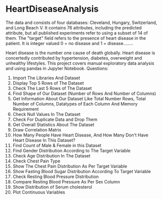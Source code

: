 # HeartDiseaseAnalysis
The data and consists of four databases: Cleveland, Hungary, Switzerland, and Long Beach V. It contains 76 attributes, including the predicted attribute, but all published experiments refer to using a subset of 14 of them. The "target" field refers to the presence of heart disease in the patient. It is integer valued 0 = no disease and 1 = disease........


Heart disease is the number one cause of death globally. Heart disease is concertedly contributed by hypertension, diabetes, overweight and unhealthy lifestyles.
This project covers manual exploratory data analysis and using pandas in Jupyter Notebook. 
Questions:
1. Import The Libraries And Dataset
2. Display Top 5 Rows of The Dataset
3. Check The Last 5 Rows of The Dataset
4. Find Shape of Our Dataset (Number of Rows And Number of Columns)
5. Get Information About Our Dataset Like Total Number Rows, Total Number of Columns, Datatypes of Each Column And Memory Requirement
6. Check Null Values In The Dataset
7. Check For Duplicate Data and Drop Them
8. Get Overall Statistics About The Dataset
9. Draw Correlation Matrix 
10. How Many People Have Heart Disease, And How Many Don't Have Heart Disease In This Dataset?
11. Find Count of  Male & Female in this Dataset
12. Find Gender Distribution According to The Target Variable
13. Check Age Distribution In The Dataset
14. Check Chest Pain Type
15. Show The Chest Pain Distribution As Per Target Variable
16. Show Fasting Blood Sugar Distribution According To Target Variable
17.  Check Resting Blood Pressure Distribution
18. Compare Resting Blood Pressure As Per Sex Column
19. Show Distribution of Serum cholesterol
20. Plot Continuous Variables
